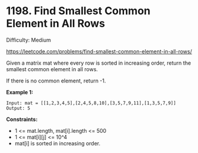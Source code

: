 # 1198. Find Smallest Common Element in All Rows

Difficulty: Medium

https://leetcode.com/problems/find-smallest-common-element-in-all-rows/

Given a matrix mat where every row is sorted in increasing order, return the smallest common element in all rows.

If there is no common element, return -1.

**Example 1:**
```
Input: mat = [[1,2,3,4,5],[2,4,5,8,10],[3,5,7,9,11],[1,3,5,7,9]]
Output: 5
```

**Constraints:**

* 1 <= mat.length, mat[i].length <= 500
* 1 <= mat[i][j] <= 10^4
* mat[i] is sorted in increasing order.
